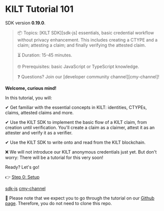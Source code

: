 # KILT Tutorial 101

SDK version **0.19.0**.

> 📦 Topics: [KILT SDK][sdk-js] essentials, basic credential workflow without privacy enhancement. This includes creating a CTYPE and a claim; attesting a claim; and finally verifying the attested claim.
>
> ⏳ Duration: 15-45 minutes.
>
> 🤓 Prerequisites: basic JavaScript or TypeScript knowledge.
>
> ❓ Questions? Join our [developer community channel][cmy-channel]!

**Welcome, curious mind!**

In this tutorial, you will:

✔ Get familiar with the essential concepts in KILT: identities, CTYPEs, claims, attested claims and more.

✔ Use the KILT SDK to implement the basic flow of a KILT claim, from creation until verification. You'll create a claim as a <span class="label-role claimer">claimer</span>, attest it as an <span class="label-role attester">attester</span> and verify it as a <span class="label-role verifier">verifier</span>.

✔ Use the KILT SDK to write onto and read from the KILT blockchain.

❌ We will not introduce our KILT anonymous credentials just yet. But don't worry: There will be a tutorial for this very soon!

Ready? Let's go!

👉 [Step 0: Setup](https://kiltprotocol.github.io/kilt-workshop-101/#/setup)

[sdk-js](https://github.com/KILTprotocol/sdk-js)
[cmy-channel](https://riot.im/app/#/room/#kilt-general:matrix.org)

🛑 Please note that we expect you to go through the tutorial on our [Github page](https://kiltprotocol.github.io/kilt-workshop-101).
Therefore, you do not need to clone this repo.

